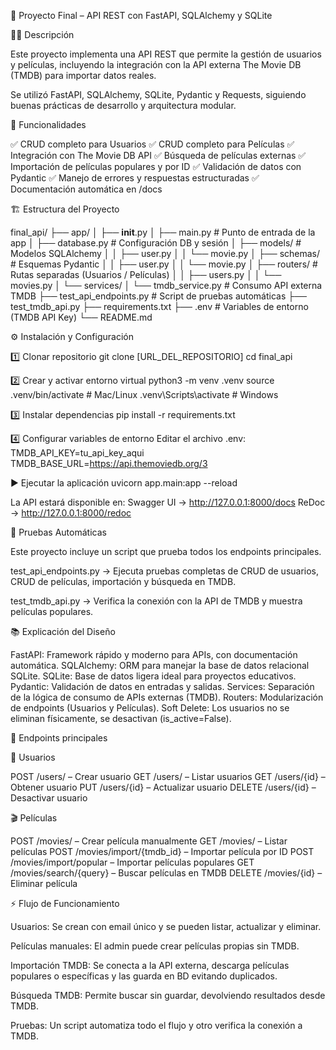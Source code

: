 📌 Proyecto Final – API REST con FastAPI, SQLAlchemy y SQLite

👨‍💻 Descripción

Este proyecto implementa una API REST que permite la gestión de usuarios y películas, incluyendo la integración con la API externa The Movie DB (TMDB) para importar datos reales.

Se utilizó FastAPI, SQLAlchemy, SQLite, Pydantic y Requests, siguiendo buenas prácticas de desarrollo y arquitectura modular.

🚀 Funcionalidades

✅ CRUD completo para Usuarios
✅ CRUD completo para Películas
✅ Integración con The Movie DB API
✅ Búsqueda de películas externas
✅ Importación de películas populares y por ID
✅ Validación de datos con Pydantic
✅ Manejo de errores y respuestas estructuradas
✅ Documentación automática en /docs

🏗️ Estructura del Proyecto

final_api/
├── app/
│   ├── __init__.py
│   ├── main.py               # Punto de entrada de la app
│   ├── database.py           # Configuración DB y sesión
│   ├── models/               # Modelos SQLAlchemy
│   │   ├── user.py
│   │   └── movie.py
│   ├── schemas/              # Esquemas Pydantic
│   │   ├── user.py
│   │   └── movie.py
│   ├── routers/              # Rutas separadas (Usuarios / Películas)
│   │   ├── users.py
│   │   └── movies.py
│   └── services/
│       └── tmdb_service.py   # Consumo API externa TMDB
├── test_api_endpoints.py     # Script de pruebas automáticas
├── test_tmdb_api.py
├── requirements.txt
├── .env                      # Variables de entorno (TMDB API Key)
└── README.md

⚙️ Instalación y Configuración

1️⃣ Clonar repositorio
git clone [URL_DEL_REPOSITORIO]
cd final_api

2️⃣ Crear y activar entorno virtual
python3 -m venv .venv
source .venv/bin/activate     # Mac/Linux
.venv\Scripts\activate        # Windows

3️⃣ Instalar dependencias
pip install -r requirements.txt

4️⃣ Configurar variables de entorno
Editar el archivo .env:
TMDB_API_KEY=tu_api_key_aqui
TMDB_BASE_URL=https://api.themoviedb.org/3

▶️ Ejecutar la aplicación
uvicorn app.main:app --reload

La API estará disponible en:
Swagger UI → http://127.0.0.1:8000/docs
ReDoc → http://127.0.0.1:8000/redoc

🧪 Pruebas Automáticas

Este proyecto incluye un script que prueba todos los endpoints principales.

test_api_endpoints.py → Ejecuta pruebas completas de CRUD de usuarios, CRUD de películas, importación y búsqueda en TMDB.

test_tmdb_api.py → Verifica la conexión con la API de TMDB y muestra películas populares.


📚 Explicación del Diseño

FastAPI: Framework rápido y moderno para APIs, con documentación automática.
SQLAlchemy: ORM para manejar la base de datos relacional SQLite.
SQLite: Base de datos ligera ideal para proyectos educativos.
Pydantic: Validación de datos en entradas y salidas.
Services: Separación de la lógica de consumo de APIs externas (TMDB).
Routers: Modularización de endpoints (Usuarios y Películas).
Soft Delete: Los usuarios no se eliminan físicamente, se desactivan (is_active=False).

🔑 Endpoints principales

👥 Usuarios

POST /users/ – Crear usuario
GET /users/ – Listar usuarios
GET /users/{id} – Obtener usuario
PUT /users/{id} – Actualizar usuario
DELETE /users/{id} – Desactivar usuario

🎬 Películas

POST /movies/ – Crear película manualmente
GET /movies/ – Listar películas
POST /movies/import/{tmdb_id} – Importar película por ID
POST /movies/import/popular – Importar películas populares
GET /movies/search/{query} – Buscar películas en TMDB
DELETE /movies/{id} – Eliminar película

⚡ Flujo de Funcionamiento

Usuarios:
Se crean con email único y se pueden listar, actualizar y eliminar.

Películas manuales:
El admin puede crear películas propias sin TMDB.

Importación TMDB:
Se conecta a la API externa, descarga películas populares o específicas y las guarda en BD evitando duplicados.

Búsqueda TMDB:
Permite buscar sin guardar, devolviendo resultados desde TMDB.

Pruebas:
Un script automatiza todo el flujo y otro verifica la conexión a TMDB.

